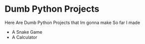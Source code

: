 # Dumb Python Projects
 Here Are Dumb Python Projects that Im gonna make
 So far I made
 - A Snake Game
 - A Calculator